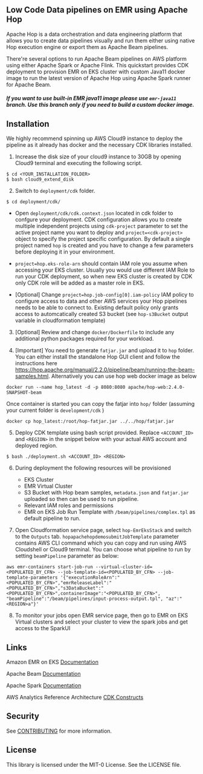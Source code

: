 ## Low Code Data pipelines on EMR using Apache Hop

Apache Hop is a data orchestration and data engineering platform that allows you to create data pipelines visually and run them either using native Hop execution engine 
or export them as Apache Beam pipelines.

There're several options to run Apache Beam pipelines on AWS platform using either Apache Spark or Apache Flink. This quickstart provides CDK deployment to provision EMR on EKS cluster 
with custom Java11 docker image to run the latest version of Apache Hop using Apache Spark runner for Apache Beam. 

##### If you want to use built-in EMR java11 image please use `emr-java11` branch. Use this branch only if you need to build a custom docker image. 

## Installation

We highly recommend spinning up AWS Cloud9 instance to deploy the pipeline as it already has docker and the necessary CDK libraries installed. 

1. Increase the disk size of your cloud9 instance to 30GB by opening Cloud9 terminal and executing the following script.

```
$ cd <YOUR_INSTALLATION_FOLDER>
$ bash cloud9_extend_disk 

```



2. Switch to `deployment/cdk` folder. 

```
$ cd deployment/cdk/

```

            
            
* Open `deployment/cdk/cdk.context.json` located in cdk folder to confgure your deployment. CDK configuration allows you to create multiple independent projects using `cdk-project` parameter 
to set the active project name you want to deploy and `project=<cdk-project>` object to specify the project specific configuration. By default a single project named `hop` is created and you 
have to change a few parameters before deploying it in your environment.

- `project=hop.eks-role-arn` should contain IAM role you assume when accessing your EKS cluster. Usually you would use different IAM Role to run your CDK deployment, so when new EKS cluster is created by CDK only CDK role will be added 
as a master role in EKS. 
   
* [Optional] Change `project=hop.job-config[0].iam-policy` IAM policy to configure access to data and other AWS services your Hop pipelines needs to be able to connect to. Existing default policy only grants access to automcatically created S3 bucket (see `hop-s3Bucket` output variable in cloudformation template)

3. [Optional] Review and change `docker/Dockerfile` to include any additional python packages required for your workload. 

4. [Important] You need to generate `fatjar.jar` and upload it to `hop` folder. You can either install the standalone Hop GUI client and follow the instructions here https://hop.apache.org/manual/2.2.0/pipeline/beam/running-the-beam-samples.html. Alternatively you can use hop web docker image as below

```
docker run --name hop_latest -d -p 8080:8080 apache/hop-web:2.4.0-SNAPSHOT-beam

```
Once container is started you can copy the fatjar into `hop/` folder (assuming your current folder is `development/cdk` )

```
docker cp hop_latest:/root/hop-fatjar.jar ../../hop/fatjar.jar

```
 
5. Deploy CDK template using bash script provided. Replace `<ACCOUNT_ID>` and `<REGION>` in the snippet below with your actual AWS account and deployed region.

```
$ bash ./deployment.sh <ACCOUNT_ID> <REGION>
```


6. During deployment the following resources will be provisioned 
    - EKS Cluster
    - EMR Virtual Cluster
    - S3 Bucket with Hop beam samples, `metadata.json` and `fatjar.jar` uploaded so then can be used to run pipeline. 
    - Relevant IAM roles and permissions
    - EMR on EKS Job Run Template with `/beam/pipelines/complex.tpl` as default pipeline to run. 

7. Open Cloudformation service page, select `hop-EmrEksStack` and switch to the `Outputs` tab. `hopapachehopdemosubmitJobTemplate` parameter contains AWS CLI command which you can copy and run using AWS Cloudshell or Cloud9 terminal. You can choose what pipeline to run by setting `beamPipeline` parameter as below:

```
aws emr-containers start-job-run --virtual-cluster-id=<POPULATED_BY_CFN> --job-template-id=<POPULATED_BY_CFN> --job-template-parameters '{"executionRoleArn":"<POPULATED_BY_CFN>","emrReleaseLabel":"<POPULATED_BY_CFN>","s3DataBucket":"<POPULATED_BY_CFN>",containerImage":"<POPULATED_BY_CFN>", "beamPipeline":"/beam/pipelines/input-process-output.tpl", "az":"<REGION>a"}'

``` 

8. To monitor your jobs open EMR service page, then go to EMR on EKS Virtual clusters and select your cluster to view the spark jobs and get access to the SparkUI 


## Links

Amazon EMR on EKS  [Documentation](https://docs.aws.amazon.com/emr/latest/EMR-on-EKS-DevelopmentGuide/emr-eks.html) 

Apache Beam [Documentation](https://beam.apache.org/)

Apache Spark [Documentation](https://spark.apache.org/)

AWS Analytics Reference Architecture [CDK Constructs](https://constructs.dev/packages/aws-analytics-reference-architecture)

## Security

See [CONTRIBUTING](CONTRIBUTING.md#security-issue-notifications) for more information.

## License

This library is licensed under the MIT-0 License. See the LICENSE file.